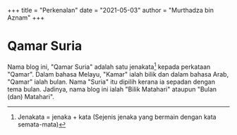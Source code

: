 +++
title = "Perkenalan"
date = "2021-05-03"
author = "Murthadza bin Aznam"
+++

# Qamar Suria

Nama blog ini, "Qamar Suria" adalah satu jenakata[^1] kepada perkataan "Qamar". Dalam bahasa Melayu, "Kamar" ialah bilik dan dalam bahasa Arab, "Qamar" ialah bulan. Nama "Suria" itu dipilih kerana ia sepadan dengan tema bulan. Jadinya, nama blog ini ialah "Bilik Matahari" ataupun "Bulan (dan) Matahari".

[^1]: Jenakata = jenaka + kata (Sejenis jenaka yang bermain dengan kata semata-mata)